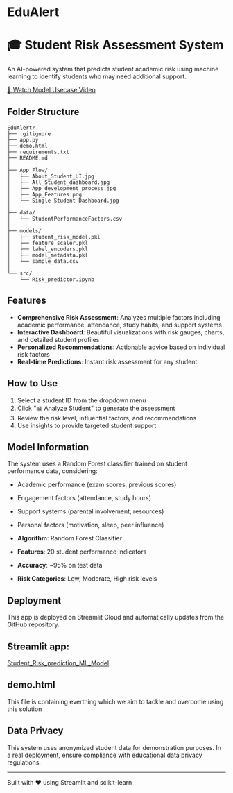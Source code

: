 ﻿# EduAlert
# 🎓 Student Risk Assessment System

An AI-powered system that predicts student academic risk using machine learning to identify students who may need additional support.

[🎥 Watch Model Usecase Video](https://github.com/user-attachments/assets/3cc55e8f-3d2f-443a-8f23-4286bdcf3cfa)

## Folder Structure 

```
EduAlert/
├── .gitignore
├── app.py
├── demo.html
├── requirements.txt
├── README.md
│
├── App_Flow/
│   ├── About_Student_UI.jpg
│   ├── All_Student_dashboard.jpg
│   ├── App_development_process.jpg
│   ├── App_Features.png
│   └── Single Student Dashboard.jpg
│
├── data/
│   └── StudentPerformanceFactors.csv
│
├── models/
│   ├── student_risk_model.pkl
│   ├── feature_scaler.pkl
│   ├── label_encoders.pkl
│   ├── model_metadata.pkl
│   └── sample_data.csv
│
└── src/
    └── Risk_predictor.ipynb
```

## Features

- **Comprehensive Risk Assessment**: Analyzes multiple factors including academic performance, attendance, study habits, and support systems
- **Interactive Dashboard**: Beautiful visualizations with risk gauges, charts, and detailed student profiles
- **Personalized Recommendations**: Actionable advice based on individual risk factors
- **Real-time Predictions**: Instant risk assessment for any student

## How to Use

1. Select a student ID from the dropdown menu
2. Click "📊 Analyze Student" to generate the assessment
3. Review the risk level, influential factors, and recommendations
4. Use insights to provide targeted student support

## Model Information

The system uses a Random Forest classifier trained on student performance data, considering:
- Academic performance (exam scores, previous scores)
- Engagement factors (attendance, study hours)
- Support systems (parental involvement, resources)
- Personal factors (motivation, sleep, peer influence)

- **Algorithm**: Random Forest Classifier
- **Features**: 20 student performance indicators
- **Accuracy**: ~95% on test data
- **Risk Categories**: Low, Moderate, High risk levels

## Deployment

This app is deployed on Streamlit Cloud and automatically updates from the GitHub repository.

## Streamlit app:
  [Student_Risk_prediction_ML_Model](https://edualert01hlk.streamlit.app/)

## demo.html 

This file is containing everthing which we aim to tackle and overcome using this solution 


## Data Privacy

This system uses anonymized student data for demonstration purposes. In a real deployment, ensure compliance with educational data privacy regulations.

---

Built with ❤️ using Streamlit and scikit-learn

